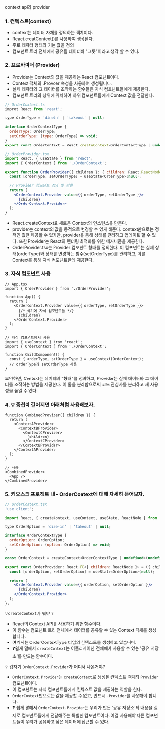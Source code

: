 context api와 provider

### 1. 컨텍스트(context)
- context는 데이터 자체를 정의하는 객체이다.
- React.creatContext()를 사용하여 생성된다.
- 주로 데이터 형태와 기본 값을 정의
- 컴포넌트 트리 전체에서 공유될 데이터의 "그릇"이라고 생각 할 수 있다.

### 2. 프로바이더 (Provider)
- Provider는 Context의 값을 제공하는 React 컴포넌트이다.
- Context 객체의 .Provder 속성을 사용하여 생성됩니다.
- 실제 데이터와 그 데이터를 조작하는 함수들은 자식 컴포넌트들에게 제공한다.
- 컴포넌트 트리의 상위에 위치하여 하위 컴포넌트들에게 Context 값을 전달한다.

```jsx
// OrderContext.ts
improt React from 'react';

type OrderType = 'dineIn' | 'takeout' | null;

interface OrderContextType {
  orderType: OrderType;
  setOrderType: (type: OrderType) => void;
}
export const OrderContext = React.createContext<OrderContextType | undefined>(undefined);

// OrderProvider.tsx
import React, { useState } from 'react';
import { OrderContext } from './OrderContext';

export function OrderProvider({ children }: { children: React.ReactNode }) {
  const [orderType, setOrderType] = useState<OrderType>(null);

  // Provider 컴포넌트 정의 및 반환
  return (
    <OrderContext.Provider value={{ orderType, setOrderType }}>
      {children}
    </OrderContext.Provider>
  );
}
```
- React.createContext로 새로운 Context의 인스턴스를 만든다.
- provider는 context의 값을 동적으로 변경할 수 있게 해준다. context만으로는 정적인 값만 제공할 수 있지만, provider를 통해 상태를 관리하고 업데이트 할 수 있다. 또한 Provider는 React의 렌더링 최적화를 위한 메커니즘을 제공한다.
- OrderProvider.tsx는 Provider 컴포넌트 형태를 정의한다. 이 컴포넌트는 실제 상태(orderType)와 상태를 변경하는 함수(setOrderType)를 관리하고, 이를 Context를 통해 자식 컴포넌트한테 제공한다.

### 3. 자식 컴포넌트 사용
```tsx
// App.tsx
import { OrderProvider } from './OrderProvider';

function App() {
  return (
    <OrderContext.Provider value={{ orderType, setOrderType }}>
      {/* 여기에 자식 컴포넌트들 */}
      {children}
    </OrderContext.Provider>
  );
}

// 자식 컴포넌트에서 사용
import { useContext } from 'react';
import { OrderContext } from './OrderContext';

function ChildComponent() {
  const { orderType, setOrderType } = useContext(OrderContext);
  // orderType과 setOrderType 사용
}
```
요약하면, Context는 데이터의 "형태"를 정의하고, Provider는 실제 데이터와 그 데이터를 조작하는 방법을 제공한다.
이 둘을 분리함으로써 코드 관심사를 분리하고 재 사용성을 높일 수 있다.

### 4. 💡 중첩이 길어지면 아래처럼 사용해보자.
```
function CombinedProvider({ children }) {
  return (
    <ContextAProvider>
      <ContextBProvider>
        <ContextCProvider>
          {children}
        </ContextCProvider>
      </ContextBProvider>
    </ContextAProvider>
  );
}

// 사용
<CombinedProvider>
  <App />
</CombinedProvider>
```


### 5. 키오스크 프로젝트 내 - OrderContext에 대해 자세히 뜯어보자.
```jsx
// orderContext.tsx
'use client';

import React, { createContext, useContext, useState, ReactNode } from 'react';

type OrderOption = 'dine-in' | 'takeout' | null;

interface OrderContextType {
  orderOption: OrderOption;
  setOrderOption: (option: OrderOption) => void;
}

const OrderContext = createContext<OrderContextType | undefined>(undefined);

export const OrderProvider: React.FC<{ children: ReactNode }> = ({ children }) => {
  const [orderOption, setOrderOption] = useState<OrderOption>(null);

  return (
    <OrderContext.Provider value={{ orderOption, setOrderOption }}>
      {children}
    </OrderContext.Provider>
  );
};
```
💡`createContext`가 뭐야 ?
- React의 Context API를 사용하기 위한 함수이다.
- 이 함수는 컴포넌트 트리 전체에서 데이터를 공유할 수 있는 Context 객체를 생성합니다.
- 여기서는 OrderContextType 타입의 컨텍스트를 생성하고 있습니다.
- ❓쉽게 말해서 `createContext`는 어플리케이션 전체에서 사용할 수 있는 '공유 저장소'를 만드는 함수이다.

💡 갑자기 `OrderContext.Provider`가 어디서 나온거야?
- `OrderContext.Provider`는 `createContext`로 생성된 컨텍스트 객체의 `Provider` 컴포넌트이다.
- 이 컴포넌트는 자식 컴포넌트들에게 컨텍스트 값을 제공하는 역할을 한다.
- `OrderContext`만으로는 값을 제공할 수 없고, 반드시 `.Provider`를 사용해야 합니다.
- ❓ 쉽게 말해서 `OrderContext.Provider`는 우리가 만든 '공유 저장소'의 내용을 실제로 컴포넌트들에게 전달해주는 특별한 컴포넌트이다. 이걸 사용해야 다른 컴포넌트들이 우리가 공유하고 싶은 데이터에 접근할 수 있다.